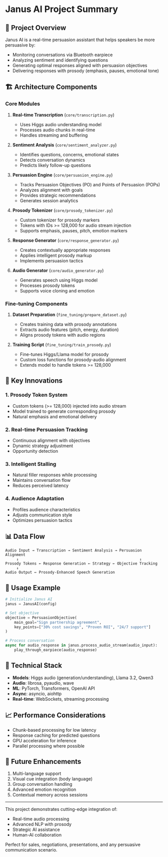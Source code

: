 # Janus AI Project Summary

## 🎯 Project Overview

Janus AI is a real-time persuasion assistant that helps speakers be more persuasive by:
- Monitoring conversations via Bluetooth earpiece
- Analyzing sentiment and identifying questions
- Generating optimal responses aligned with persuasion objectives
- Delivering responses with prosody (emphasis, pauses, emotional tone)

## 🏗️ Architecture Components

### Core Modules

1. **Real-time Transcription** (`core/transcription.py`)
   - Uses Higgs audio understanding model
   - Processes audio chunks in real-time
   - Handles streaming and buffering

2. **Sentiment Analysis** (`core/sentiment_analyzer.py`)
   - Identifies questions, concerns, emotional states
   - Detects conversation dynamics
   - Predicts likely follow-up questions

3. **Persuasion Engine** (`core/persuasion_engine.py`)
   - Tracks Persuasion Objectives (PO) and Points of Persuasion (POPs)
   - Analyzes alignment with goals
   - Provides strategic recommendations
   - Generates session analytics

4. **Prosody Tokenizer** (`core/prosody_tokenizer.py`)
   - Custom tokenizer for prosody markers
   - Tokens with IDs >= 128,000 for audio stream injection
   - Supports emphasis, pauses, pitch, emotion markers

5. **Response Generator** (`core/response_generator.py`)
   - Creates contextually appropriate responses
   - Applies intelligent prosody markup
   - Implements persuasion tactics

6. **Audio Generator** (`core/audio_generator.py`)
   - Generates speech using Higgs model
   - Processes prosody tokens
   - Supports voice cloning and emotion

### Fine-tuning Components

1. **Dataset Preparation** (`fine_tuning/prepare_dataset.py`)
   - Creates training data with prosody annotations
   - Extracts audio features (pitch, energy, duration)
   - Aligns prosody tokens with audio regions

2. **Training Script** (`fine_tuning/train_prosody.py`)
   - Fine-tunes Higgs/Llama model for prosody
   - Custom loss functions for prosody-audio alignment
   - Extends model to handle tokens >= 128,000

## 🔑 Key Innovations

### 1. Prosody Token System
- Custom tokens (>= 128,000) injected into audio stream
- Model trained to generate corresponding prosody
- Natural emphasis and emotional delivery

### 2. Real-time Persuasion Tracking
- Continuous alignment with objectives
- Dynamic strategy adjustment
- Opportunity detection

### 3. Intelligent Stalling
- Natural filler responses while processing
- Maintains conversation flow
- Reduces perceived latency

### 4. Audience Adaptation
- Profiles audience characteristics
- Adjusts communication style
- Optimizes persuasion tactics

## 📊 Data Flow

```
Audio Input → Transcription → Sentiment Analysis → Persuasion Alignment
     ↓                                                      ↓
Prosody Tokens ← Response Generation ← Strategy ← Objective Tracking
     ↓
Audio Output ← Prosody-Enhanced Speech Generation
```

## 🚀 Usage Example

```python
# Initialize Janus AI
janus = JanusAI(config)

# Set objective
objective = PersuasionObjective(
    main_goal="Sign partnership agreement",
    key_points=["30% cost savings", "Proven ROI", "24/7 support"]
)

# Process conversation
async for audio_response in janus.process_audio_stream(audio_input):
    play_through_earpiece(audio_response)
```

## 🔧 Technical Stack

- **Models**: Higgs audio (generation/understanding), Llama 3.2, Qwen3
- **Audio**: librosa, pyaudio, wave
- **ML**: PyTorch, Transformers, OpenAI API
- **Async**: asyncio, aiohttp
- **Real-time**: WebSockets, streaming processing

## 📈 Performance Considerations

- Chunk-based processing for low latency
- Response caching for predicted questions
- GPU acceleration for inference
- Parallel processing where possible

## 🎯 Future Enhancements

1. Multi-language support
2. Visual cue integration (body language)
3. Group conversation handling
4. Advanced emotion recognition
5. Contextual memory across sessions

---

This project demonstrates cutting-edge integration of:
- Real-time audio processing
- Advanced NLP with prosody
- Strategic AI assistance
- Human-AI collaboration

Perfect for sales, negotiations, presentations, and any persuasive communication scenario.
